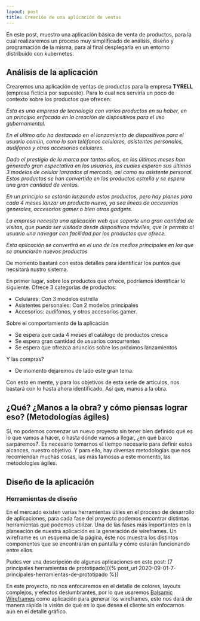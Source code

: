 ```yaml
---
layout: post
title: Creación de una aplicación de ventas
---
```


En este post, muestro una aplicación básica de venta de productos, para la cual realizaremos un proceso muy simplificado de análisis, diseño y programación de la misma, para al final desplegarla en un entorno distribuido con kubernetes.

## Análisis de la aplicación

Crearemos una aplicación de ventas de productos para la empresa **TYRELL** (empresa ficticia por supuesto). Para lo cual nos serviría un poco de contexto sobre los productos que ofrecen:

_Esta es una empresa de tecnología con varios productos en su haber, en un principio enfocada en la creación de dispositivos para el uso gubernamental._

_En el último año ha destacado en el lanzamiento de dispositivos para el usuario común, como lo son teléfonos celulares, asistentes personales, audifonos y otros accesorios celulares._

_Dado el prestigio de la marca por tantos años, en los últimos meses han generado gran espectativa en los usuarios, los cuales esperan sus últimos 3 modelos de celular lanzados al mercado, así como su asistente personal. Estos productos se han convertido en los productos estrella y se espera una gran cantidad de ventas._

_En un principio se estarán lanzando estos productos, pero hay planes para cada 4 meses lanzar un producto nuevo, ya sea líneas de accesorios generales, accesorios gamer o bien otros gadgets._

_La empresa necesita una aplicación web que soporte una gran cantidad de visitas, que pueda ser visitada desde dispositivos móviles, que le permita al usuario una navegar con facilidad por los productos que ofrece._

_Esta aplicación se convertirá en el uno de los medios principales en los que se anunciarán nuevos productos_

De momento bastará con estos detalles para identificar los puntos que necsitará nustro sistema.

En primer lugar, sobre los productos que ofrece, podríamos identificar lo siguiente. Ofrece 3 categorías de productos:

- Celulares: Con 3 modelos estrella
- Asistentes personales: Con 2 modelos principales
- Accesorios: audifonos, y otros accesorios gamer.

Sobre el comportamiento de la aplicación

- Se espera que cada 4 meses el catálogo de productos cresca
- Se espera gran cantidad de usuarios concurrentes
- Se espera que ofrezca anuncios sobre los próximos lanzamientos

Y las compras?

- De momento dejaremos de lado este gran tema.

Con esto en mente, y para los objetivos de esta serie de artículos, nos bastará con lo hasta ahora identificado. Así que, manos a la obra.

## ¿Qué? ¿Manos a la obra? y cómo piensas lograr eso? (Metodologías ágiles)

Sí, no podemos comenzar un nuevo proyecto sin tener bien definido qué es lo que vamos a hacer, o hasta dónde vamos a llegar, ¿en qué barco sarparemos?. Es necesario tomarnos el tiempo necesario para definir estos alcances, nuestro objetivo. Y para ello, hay diversas metodologías que nos recomiendan muchas cosas, las más famosas a este momento, las metodologías ágiles.



## Diseño de la aplicación

### Herramientas de diseño

En el mercado existen varias herramientas útiles en el proceso de desarrollo de aplicaciones, para cada fase del proyecto podemos encontrar distintas herramientas que podemos utilizar. Una de las fases más importantes en la planeación de nuestra aplicación es la generación de wireframes. Un wireframe es un esquema de la página, éste nos muestra los distintos componentes que se encontrarán en pantalla y cómo estarán funcionando entre ellos.

Pudes ver una descripción de algunas aplicaciones en este post: [7 principales herramientas de prototipado]({% post_url 2020-09-01-7-principales-herramientas-de-prototipado %})

En este proyecto, no nos enfocaremos en el detalle de colores, layouts complejos, y efectos deslumbrantes, por lo que usaremos [Balsamic Wireframes](https://balsamiq.com/wireframes/) como aplicación para generar los wireframes, esto nos dará de manera rápida la visión de qué es lo que desea el cliente sin enfocarnos aún en el detalle gráfico.

